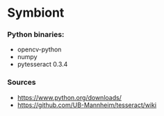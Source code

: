 # Symbiont

### Python binaries:
- opencv-python
- numpy
- pytesseract 0.3.4

### Sources
* https://www.python.org/downloads/
* https://github.com/UB-Mannheim/tesseract/wiki

